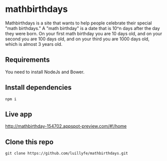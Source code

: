 # mathbirthdays
Mathbirthdays is a site that wants to help people celebrate their special "math birthdays." A "math birthday" is a date that is 10^n days after the day they were born. On your first math birthday you are 10 days old, and on your second you are 100 days old, and on your third you are 1000 days old, which is almost 3 years old.

## Requirements
You need to install NodeJs and Bower.

## Install dependencies
```
npm i
```

## Live app
http://mathbirthday-154702.appspot-preview.com/#!/home


## Clone this repo
```
git clone https://github.com/luillyfe/mathbirthdays.git
```
